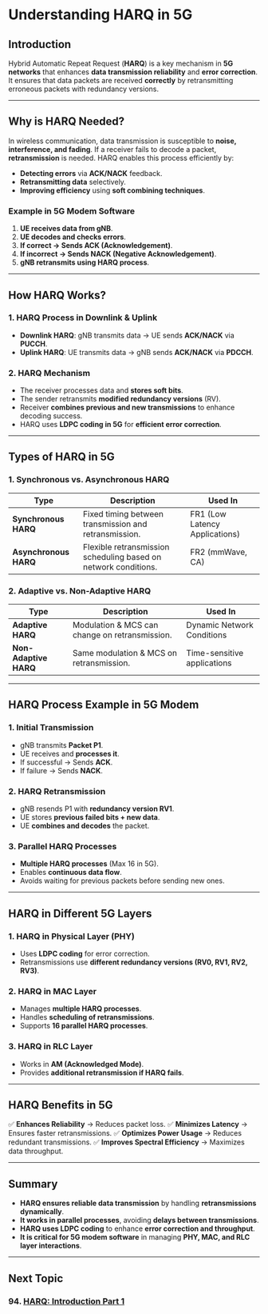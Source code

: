 # **Understanding HARQ in 5G**

## **Introduction**
Hybrid Automatic Repeat Request (**HARQ**) is a key mechanism in **5G networks** that enhances **data transmission reliability** and **error correction**. It ensures that data packets are received **correctly** by retransmitting erroneous packets with redundancy versions.

---

## **Why is HARQ Needed?**
In wireless communication, data transmission is susceptible to **noise, interference, and fading**. If a receiver fails to decode a packet, **retransmission** is needed. HARQ enables this process efficiently by:
- **Detecting errors** via **ACK/NACK** feedback.
- **Retransmitting data** selectively.
- **Improving efficiency** using **soft combining techniques**.

### **Example in 5G Modem Software**
1. **UE receives data from gNB**.
2. **UE decodes and checks errors**.
3. **If correct → Sends ACK (Acknowledgement)**.
4. **If incorrect → Sends NACK (Negative Acknowledgement)**.
5. **gNB retransmits using HARQ process**.

---

## **How HARQ Works?**
### **1. HARQ Process in Downlink & Uplink**
- **Downlink HARQ**: gNB transmits data → UE sends **ACK/NACK** via **PUCCH**.
- **Uplink HARQ**: UE transmits data → gNB sends **ACK/NACK** via **PDCCH**.

### **2. HARQ Mechanism**
- The receiver processes data and **stores soft bits**.
- The sender retransmits **modified redundancy versions** (RV).
- Receiver **combines previous and new transmissions** to enhance decoding success.
- HARQ uses **LDPC coding in 5G** for **efficient error correction**.

---

## **Types of HARQ in 5G**
### **1. Synchronous vs. Asynchronous HARQ**
| Type | Description | Used In |
|------|------------|---------|
| **Synchronous HARQ** | Fixed timing between transmission and retransmission. | FR1 (Low Latency Applications) |
| **Asynchronous HARQ** | Flexible retransmission scheduling based on network conditions. | FR2 (mmWave, CA) |

### **2. Adaptive vs. Non-Adaptive HARQ**
| Type | Description | Used In |
|------|------------|---------|
| **Adaptive HARQ** | Modulation & MCS can change on retransmission. | Dynamic Network Conditions |
| **Non-Adaptive HARQ** | Same modulation & MCS on retransmission. | Time-sensitive applications |

---

## **HARQ Process Example in 5G Modem**
### **1. Initial Transmission**
- gNB transmits **Packet P1**.
- UE receives and **processes it**.
- If successful → Sends **ACK**.
- If failure → Sends **NACK**.

### **2. HARQ Retransmission**
- gNB resends P1 with **redundancy version RV1**.
- UE stores **previous failed bits + new data**.
- UE **combines and decodes** the packet.

### **3. Parallel HARQ Processes**
- **Multiple HARQ processes** (Max 16 in 5G).
- Enables **continuous data flow**.
- Avoids waiting for previous packets before sending new ones.

---

## **HARQ in Different 5G Layers**
### **1. HARQ in Physical Layer (PHY)**
- Uses **LDPC coding** for error correction.
- Retransmissions use **different redundancy versions (RV0, RV1, RV2, RV3)**.

### **2. HARQ in MAC Layer**
- Manages **multiple HARQ processes**.
- Handles **scheduling of retransmissions**.
- Supports **16 parallel HARQ processes**.

### **3. HARQ in RLC Layer**
- Works in **AM (Acknowledged Mode)**.
- Provides **additional retransmission if HARQ fails**.

---

## **HARQ Benefits in 5G**
✅ **Enhances Reliability** → Reduces packet loss.
✅ **Minimizes Latency** → Ensures faster retransmissions.
✅ **Optimizes Power Usage** → Reduces redundant transmissions.
✅ **Improves Spectral Efficiency** → Maximizes data throughput.

---

## **Summary**
- **HARQ ensures reliable data transmission** by handling **retransmissions dynamically**.
- **It works in parallel processes**, avoiding **delays between transmissions**.
- **HARQ uses LDPC coding** to enhance **error correction and throughput**.
- **It is critical for 5G modem software** in managing **PHY, MAC, and RLC layer interactions**.

---
## Next Topic
### 94. [HARQ: Introduction Part 1](HARQ_Intro_Part1.md)

